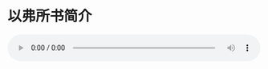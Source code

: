 # 以弗所书简介

<audio style="width: 100%;" preload="false" controls controlslist="nodownload"><source src="http://file.simai.life/audio/mp3/old/12294.mp3" type="audio/mpeg">Your browser does not support the audio element.</audio>


